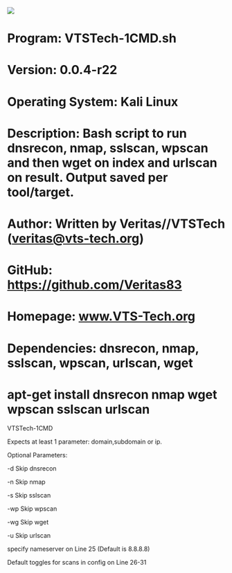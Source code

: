 <img src="https://i.gyazo.com/e9fdf08cfe1249bb7ccc6c319552732b.png">

# Program: VTSTech-1CMD.sh
# Version: 0.0.4-r22
# Operating System: Kali Linux
# Description: Bash script to run dnsrecon, nmap, sslscan, wpscan and then wget on index and urlscan on result. Output saved per tool/target.
# Author: Written by Veritas//VTSTech (veritas@vts-tech.org)
# GitHub: https://github.com/Veritas83
# Homepage: www.VTS-Tech.org
# Dependencies: dnsrecon, nmap, sslscan, wpscan, urlscan, wget
# apt-get install dnsrecon nmap wget wpscan sslscan urlscan

VTSTech-1CMD

Expects at least 1 parameter: domain,subdomain or ip.

Optional Parameters:


-d Skip dnsrecon

-n Skip nmap

-s Skip sslscan

-wp Skip wpscan

-wg Skip wget

-u Skip urlscan


specify nameserver on Line 25 (Default is 8.8.8.8)

Default toggles for scans in config on Line 26-31
